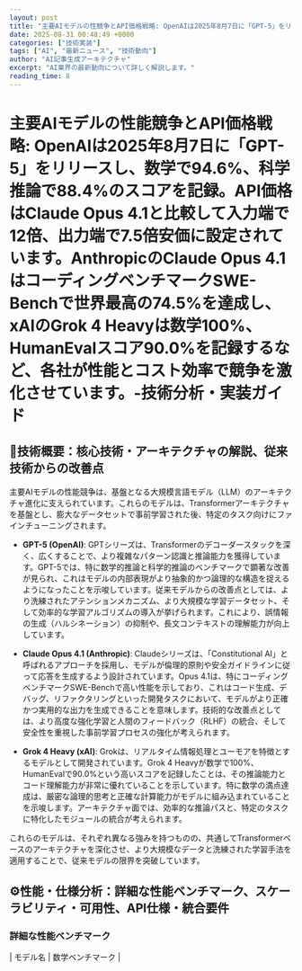 ```yaml
---
layout: post
title: "主要AIモデルの性競争とAPI価格戦略: OpenAIは2025年8月7日に「GPT-5」をリリースし、数学で94.6%、科学推論で88.4%のスコアを記録。API価格はClaude Opus 4.1と比較して入力端で12倍、出力端で7.5倍安価に設定されています。AnthropicのClaude Opus 4.1はコーディングベンチマークSWE-Benchで世界最高の74.5%を達成し、xAIのGrok 4 Heavyは数学100%、HumanEvalスコア90.0%を記録するなど、各社が性とコスト効率で競争を化させています。-技術分析・実装ガイド"
date: 2025-08-31 00:48:49 +0000
categories: ["技術実装"]
tags: ["AI", "最新ニュース", "技術動向"]
author: "AI記事生成アーキテクチャ"
excerpt: "AI業界の最新動向について詳しく解説します。"
reading_time: 8
---
```

# **主要AIモデルの性能競争とAPI価格戦略**: OpenAIは2025年8月7日に「GPT-5」をリリースし、数学で94.6%、科学推論で88.4%のスコアを記録。API価格はClaude Opus 4.1と比較して入力端で12倍、出力端で7.5倍安価に設定されています。AnthropicのClaude Opus 4.1はコーディングベンチマークSWE-Benchで世界最高の74.5%を達成し、xAIのGrok 4 Heavyは数学100%、HumanEvalスコア90.0%を記録するなど、各社が性能とコスト効率で競争を激化させています。-技術分析・実装ガイド

## 🔧技術概要：核心技術・アーキテクチャの解説、従来技術からの改善点

主要AIモデルの性能競争は、基盤となる大規模言語モデル（LLM）のアーキテクチャ進化に支えられています。これらのモデルは、Transformerアーキテクチャを基盤とし、膨大なデータセットで事前学習された後、特定のタスク向けにファインチューニングされます。

*   **GPT-5 (OpenAI)**: GPTシリーズは、Transformerのデコーダースタックを深く、広くすることで、より複雑なパターン認識と推論能力を獲得しています。GPT-5では、特に数学的推論と科学的推論のベンチマークで顕著な改善が見られ、これはモデルの内部表現がより抽象的かつ論理的な構造を捉えるようになったことを示唆しています。従来モデルからの改善点としては、より洗練されたアテンションメカニズム、より大規模な学習データセット、そして効率的な学習アルゴリズムの導入が挙げられます。これにより、誤情報の生成（ハルシネーション）の抑制や、長文コンテキストの理解能力が向上しています。

*   **Claude Opus 4.1 (Anthropic)**: Claudeシリーズは、「Constitutional AI」と呼ばれるアプローチを採用し、モデルが倫理的原則や安全ガイドラインに従って応答を生成するよう設計されています。Opus 4.1は、特にコーディングベンチマークSWE-Benchで高い性能を示しており、これはコード生成、デバッグ、リファクタリングといった開発タスクにおいて、モデルがより正確かつ実用的な出力を生成できることを意味します。技術的な改善点としては、より高度な強化学習と人間のフィードバック（RLHF）の統合、そして安全性を重視した事前学習プロセスの強化が考えられます。

*   **Grok 4 Heavy (xAI)**: Grokは、リアルタイム情報処理とユーモアを特徴とするモデルとして開発されています。Grok 4 Heavyが数学で100%、HumanEvalで90.0%という高いスコアを記録したことは、その推論能力とコード理解能力が非常に優れていることを示しています。特に数学の満点達成は、厳密な論理的思考と正確な計算能力がモデルに組み込まれていることを示唆します。アーキテクチャ面では、効率的な推論パスと、特定のタスクに特化したモジュールの統合が考えられます。

これらのモデルは、それぞれ異なる強みを持つものの、共通してTransformerベースのアーキテクチャを深化させ、より大規模なデータと洗練された学習手法を適用することで、従来モデルの限界を突破しています。

## ⚙️性能・仕様分析：詳細な性能ベンチマーク、スケーラビリティ・可用性、API仕様・統合要件

### 詳細な性能ベンチマーク

| モデル名          | 数学ベンチマーク | 
